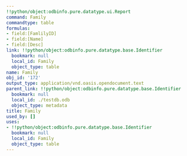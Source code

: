```yaml
---
!!python/object:odbinfo.pure.datatype.ui.Report
command: Family
commandtype: table
formulas:
- field:[FamlilyID]
- field:[Name]
- field:[Desc]
link: !!python/object:odbinfo.pure.datatype.base.Identifier
  bookmark: null
  local_id: Family
  object_type: table
name: Family
obj_id: '172'
output_type: application/vnd.oasis.opendocument.text
parent_link: !!python/object:odbinfo.pure.datatype.base.Identifier
  bookmark: null
  local_id: ./testdb.odb
  object_type: metadata
title: Family
used_by: []
uses:
- !!python/object:odbinfo.pure.datatype.base.Identifier
  bookmark: null
  local_id: Family
  object_type: table
---
```


